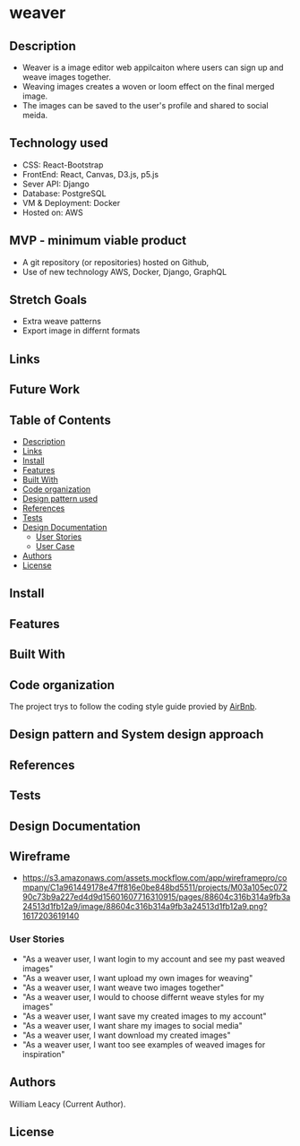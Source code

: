 # weaver

## Description
- Weaver is a image editor web appilcaiton where users can sign up and weave images together. 
- Weaving images creates a woven or loom effect on the final merged image.
- The images can be saved to the user's profile and shared to social meida.
## Technology used

- CSS: React-Bootstrap
- FrontEnd: React, Canvas, D3.js, p5.js
- Sever API: Django
- Database: PostgreSQL
- VM & Deployment: Docker
- Hosted on: AWS

## MVP - minimum viable product
- A git repository (or repositories) hosted on Github, 
- Use of new technology AWS, Docker, Django, GraphQL

## Stretch Goals
- Extra weave patterns
- Export image in differnt formats
## Links


## Future Work




## Table of Contents
- [Description](#Description)
- [Links](#Links)
- [Install](#Install)
- [Features](#Features)
- [Built With](#Built-With])
- [Code organization](#Code-organization)
- [Design pattern used](#Design-pattern-used)
- [References](#Tests)
- [Tests](#Tests)
- [Design Documentation](#Design-Documentation)
    - [User Stories](#User-Stories)
    - [User Case](#User-Case)
- [Authors](#Author)
- [License](#License)

## Install


## Features 

## Built With


## Code organization
The project trys to follow the coding style guide provied by [AirBnb](https://github.com/airbnb/javascript).

## Design pattern and System design approach


## References

## Tests

## Design Documentation
## Wireframe 
- https://s3.amazonaws.com/assets.mockflow.com/app/wireframepro/company/C1a961449178e47ff816e0be848bd5511/projects/M03a105ec07290c73b9a227ed4d9d15601607716310915/pages/88604c316b314a9fb3a24513d1fb12a9/image/88604c316b314a9fb3a24513d1fb12a9.png?1617203619140

### User Stories

- "As a weaver user, I want login to my account and see my past weaved images"
- "As a weaver user, I want upload my own images for weaving"
- "As a weaver user, I want weave two images together"
- "As a weaver user, I would to choose differnt weave styles for my images"
- "As a weaver user, I want save my created images to my account"
- "As a weaver user, I want share my images to social media"
- "As a weaver user, I want download my created images"
- "As a weaver user, I want too see examples of weaved images for inspiration"

## Authors
William Leacy (Current Author).
## License


